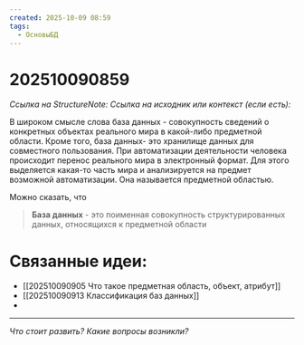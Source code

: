 ```yaml
---
created: 2025-10-09 08:59
tags:
  - ОсновыБД
---
```

# 202510090859
*Ссылка на StructureNote:*
*Ссылка на исходник или контекст (если есть):* 

В широком смысле слова база данных - совокупность сведений о конкретных объектах реального мира в какой-либо предметной области.
Кроме того, база данных- это хранилище данных для совместного пользования.
При автоматизации деятельности человека происходит  перенос реального мира в электронный формат. Для этого выделяется какая-то часть мира и анализируется на предмет возможной автоматизации. Она называется предметной областью.

Можно сказать, что 
> **База данных** - это поименная совокупность структурированных данных, относящихся к предметной области

# Связанные идеи:
* [[202510090905 Что такое предметная область, объект, атрибут]]
* [[202510090913 Классификация баз данных]]
* 
---

*Что стоит развить? Какие вопросы возникли?*